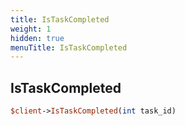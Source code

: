```yaml
---
title: IsTaskCompleted
weight: 1
hidden: true
menuTitle: IsTaskCompleted
---
```

## IsTaskCompleted
```perl
$client->IsTaskCompleted(int task_id)
```